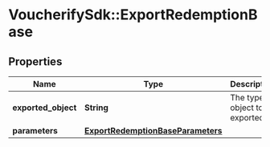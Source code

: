 # VoucherifySdk::ExportRedemptionBase

## Properties

| Name | Type | Description | Notes |
| ---- | ---- | ----------- | ----- |
| **exported_object** | **String** | The type of object to be exported. | [default to &#39;redemption&#39;] |
| **parameters** | [**ExportRedemptionBaseParameters**](ExportRedemptionBaseParameters.md) |  | [optional] |

